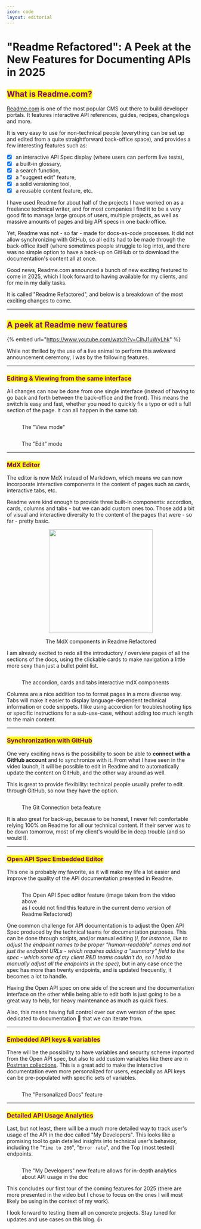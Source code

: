 ```yaml
---
icon: code
layout: editorial
---
```


# "Readme Refactored": A Peek at the New Features for Documenting APIs in 2025

## <mark style="color:purple;">What is Readme.com?</mark>

[Readme.com](https://readme.com/) is one of the most popular CMS out there to build developer portals. It features interactive API references, guides, recipes, changelogs and more.&#x20;

It is very easy to use for non-technical people (everything can be set up and edited from a quite straightforward back-office space), and provides a few interesting features such as:

* [x] an interactive API Spec display (where users can perform live tests),
* [x] a built-in glossary,&#x20;
* [x] a search function,&#x20;
* [x] a "suggest edit" feature,
* [x] a solid versioning tool,&#x20;
* [x] a reusable content feature, etc.

I have used Readme for about half of the projects I have worked on as a freelance technical writer, and for most companies I find it to be a very good fit to manage large groups of users, multiple projects, as well as massive amounts of pages and big API specs in one back-office.

Yet, Readme was not - so far - made for docs-as-code processes. It did not allow synchronizing with GitHub, so all edits had to be made through the back-office itself (where sometimes people struggle to log into), and there was no simple option to have a back-up on GitHub or to download the documentation's content all at once.&#x20;

Good news, Readme.com announced a bunch of new exciting featured to come in 2025, which I look forward to having available for my clients, and for me in my daily tasks.&#x20;

It is called "Readme Refactored", and below is a breakdown of the most exciting changes to come.

***

## <mark style="color:purple;">A peek at Readme new features</mark>

{% embed url="https://www.youtube.com/watch?v=CIhJ1uWyLhk" %}

While not thrilled by the use of a live animal to perform this awkward announcement ceremony, I was by the following features.

***

### <mark style="color:purple;">Editing & Viewing from the same interface</mark>

All changes can now be done from one single interface (instead of having to go back and forth between the back-office and the front). This means the switch is easy and fast, whether you need to quickly fix a typo or edit a full section of the page. It can all happen in the same tab.

<figure><img src="../.gitbook/assets/image (5).png" alt=""><figcaption><p>The "View mode"</p></figcaption></figure>

<figure><img src="../.gitbook/assets/image (1) (1).png" alt=""><figcaption><p>The "Edit" mode</p></figcaption></figure>

***

### <mark style="color:purple;">MdX Editor</mark>

The editor is now MdX instead of Markdown, which means we can now incorporate interactive components in the content of pages such as cards, interactive tabs, etc.&#x20;

Readme were kind enough to provide three built-in components: accordion, cards, columns and tabs - but we can add custom ones too. Those add a bit of visual and interactive diversity to the content of the pages that were - so far - pretty basic.&#x20;

<div align="center"><figure><img src="../.gitbook/assets/image (2) (1).png" alt="" width="278"><figcaption><p>The MdX components in Readme Refactored</p></figcaption></figure></div>

I am already excited to redo all the introductory / overview pages of all the sections of the docs, using the clickable cards to make navigation a little more sexy than just a bullet point list.&#x20;

<figure><img src="../.gitbook/assets/image (13).png" alt=""><figcaption><p>The accordion, cards and tabs interactive mdX components</p></figcaption></figure>

Columns are a nice addition too to format pages in a more diverse way. Tabs will make it easier to display language-dependent technical information or code snippets. I like using accordion for troubleshooting tips or specific instructions for a sub-use-case, without adding too much length to the main content.

***

### <mark style="color:purple;">Synchronization with GitHub</mark>

One very exciting news is the possibility to soon be able to **connect with a GitHub account** and to synchronize with it. From what I have seen in the video launch, it will be possible to edit in Readme and to automatically update the content on GitHub, and the other way around as well.&#x20;

This is great to provide flexibility: technical people usually prefer to edit through GitHub, so now they have the option.&#x20;

<figure><img src="../.gitbook/assets/image (3) (1).png" alt=""><figcaption><p>The Git Connection beta feature</p></figcaption></figure>

It is also great for back-up, because to be honest, I never felt comfortable relying 100% on Readme for all our technical content. If their server was to be down tomorrow, most of my client's would be in deep trouble (and so would I).

***

### <mark style="color:purple;">Open API Spec Embedded Editor</mark>

This one is probably my favorite, as it will make my life a lot easier and improve the quality of the API documentation presented in Readme.

<figure><img src="../.gitbook/assets/image (2).png" alt=""><figcaption><p>The Open API Spec editor feature (image taken from the video above <br>as I could not find this feature in the current demo version of Readme Refactored)</p></figcaption></figure>

One common challenge for API documentation is to adjust the Open API Spec produced by the technical teams for documentation purposes. This can be done through scripts, and/or manual editing (_I, for instance, like to adjust the endpoint names to be proper "human-readable" names and not just the endpoint URLs - which requires adding a "summary" field to the spec - which some of my client R\&D teams couldn't do, so I had to manually adjust all the endpoints in the spec)_, but in any case once the spec has more than twenty endpoints, and is updated frequently, it becomes a lot to handle.

Having the Open API spec on one side of the screen and the documentation interface on the other while being able to edit both is just going to be a great way to help, for heavy maintenance as much as quick fixes.&#x20;

Also, this means having full control over our own version of the spec dedicated to documentation :tada: that we can iterate from.

***

### <mark style="color:purple;">Embedded API keys & variables</mark>

There will be the possibility to have variables and security scheme imported from the Open API spec, but also to add custom variables like there are in [Postman collections](https://learning.postman.com/docs/sending-requests/variables/variables/). This is a great add to make the interactive documentation even more personalized for users, especially as API keys can be pre-populated with specific sets of variables.

<figure><img src="../.gitbook/assets/image (1).png" alt=""><figcaption><p>The "Personalized Docs" feature</p></figcaption></figure>

***

### <mark style="color:purple;">Detailed API Usage Analytics</mark>

Last, but not least, there will be a much more detailed way to track user's usage of the API in the doc called "My Developers". This looks like a promising tool to gain detailed insights into technical user's behavior, including the "`Time to 200`", "`Error rate`", and the Top (most tested) endpoints.

<figure><img src="../.gitbook/assets/image (4).png" alt=""><figcaption><p>The "My Developers" new feature allows for in-depth analytics about API usage in the doc</p></figcaption></figure>

This concludes our first tour of the coming features for 2025 (there are more presented in the video but I chose to focus on the ones I will most likely be using in the context of my work).

I look forward to testing them all on concrete projects. Stay tuned for updates and use cases on this blog. :thumbsup:
